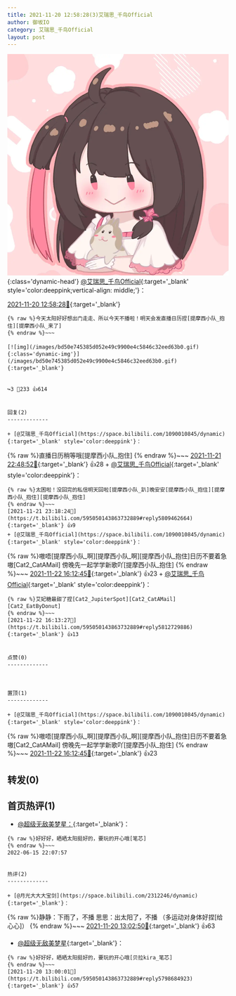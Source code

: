 ```yaml
---
title: 2021-11-20 12:58:28(3)艾瑞思_千鸟Official
author: 御坂IO
category: 艾瑞思_千鸟Official
layout: post
---
```


![img](/images/7e08840c56f251de28bdf766b647bd5fe9a5d50a.jpg){:class='dynamic-head'}
[@艾瑞思_千鸟Official](https://space.bilibili.com/1090010845/dynamic){:target='_blank' style='color:deeppink;vertical-align: middle;'}：

[2021-11-20 12:58:28🔗](https://t.bilibili.com/595050143863732889){:target='_blank'}

~~~
{% raw %}今天太阳好好想出门走走、所以今天不播啦！明天会发直播日历捏[提摩西小队_抱住][提摩西小队_来了]
{% endraw %}~~~

[![img](/images/bd50e745385d052e49c9900e4c5846c32eed63b0.gif){:class='dynamic-img'}](/images/bd50e745385d052e49c9900e4c5846c32eed63b0.gif){:target='_blank'}


↪️3 💬233 👍614


回复(2)
-------------

+ [@艾瑞思_千鸟Official](https://space.bilibili.com/1090010845/dynamic){:target='_blank' style='color:deeppink'}：
~~~
{% raw %}直播日历稍等哦[提摩西小队_抱住]
{% endraw %}~~~
[2021-11-21 22:48:52🔗](https://t.bilibili.com/595050143863732889#reply5809249057){:target='_blank'} 👍28
    + [@艾瑞思_千鸟Official](https://space.bilibili.com/1090010845/dynamic){:target='_blank' style='color:deeppink'}：
~~~
{% raw %}太困啦！没回完的私信明天回啦[提摩西小队_趴]晚安安[提摩西小队_抱住][提摩西小队_抱住][提摩西小队_抱住]
{% endraw %}~~~
[2021-11-21 23:18:24🔗](https://t.bilibili.com/595050143863732889#reply5809462664){:target='_blank'} 👍9
+ [@艾瑞思_千鸟Official](https://space.bilibili.com/1090010845/dynamic){:target='_blank' style='color:deeppink'}：
~~~
{% raw %}嗷唔[提摩西小队_啊][提摩西小队_啊][提摩西小队_抱住]日历不要着急嗷[Cat2_CatAMail]
傍晚先一起学学新歌吖[提摩西小队_抱住]
{% endraw %}~~~
[2021-11-22 16:12:45🔗](https://t.bilibili.com/595050143863732889#reply5812728918){:target='_blank'} 👍23
    + [@艾瑞思_千鸟Official](https://space.bilibili.com/1090010845/dynamic){:target='_blank' style='color:deeppink'}：
~~~
{% raw %}艾妃糖最甜了捏[Cat2_JupiterSpot][Cat2_CatAMail][Cat2_EatByDonut]
{% endraw %}~~~
[2021-11-22 16:13:27🔗](https://t.bilibili.com/595050143863732889#reply5812729886){:target='_blank'} 👍13


点赞(0)
-------------



置顶(1)
-------------

+ [@艾瑞思_千鸟Official](https://space.bilibili.com/1090010845/dynamic){:target='_blank' style='color:deeppink'}：
~~~
{% raw %}嗷唔[提摩西小队_啊][提摩西小队_啊][提摩西小队_抱住]日历不要着急嗷[Cat2_CatAMail]
傍晚先一起学学新歌吖[提摩西小队_抱住]
{% endraw %}~~~
[2021-11-22 16:12:45🔗](https://t.bilibili.com/595050143863732889#reply5812728918){:target='_blank'} 👍23


转发(0)
-------------



首页热评(1)
-------------

+ [@超级无敌美梦星：](https://space.bilibili.com/245939498/dynamic){:target='_blank'}：
~~~
{% raw %}好好好，晒晒太阳挺好的，要玩的开心哦[笔芯]
{% endraw %}~~~
2022-06-15 22:07:57


热评(2)
-------------

+ [@月光大大大宝剑](https://space.bilibili.com/2312246/dynamic){:target='_blank'}：
~~~
{% raw %}静静：下雨了，不播
思思：出太阳了，不播
（多运动对身体好捏[给心心]）
{% endraw %}~~~
[2021-11-20 13:02:50🔗](https://t.bilibili.com/595050143863732889#reply5798710504){:target='_blank'} 👍63
+ [@超级无敌美梦星](https://space.bilibili.com/245939498/dynamic){:target='_blank'}：
~~~
{% raw %}好好好，晒晒太阳挺好的，要玩的开心哦[贝拉kira_笔芯]
{% endraw %}~~~
[2021-11-20 13:00:01🔗](https://t.bilibili.com/595050143863732889#reply5798684923){:target='_blank'} 👍57


